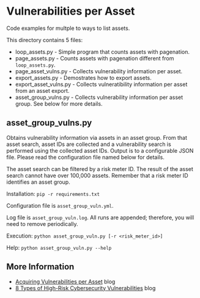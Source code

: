 # Vulnerabilities per Asset

Code examples for multple to ways to list assets.

This directory contains 5 files:

* loop_assets.py - Simple program that counts assets with pagenation.
* page_assets.py - Counts assets with pagenation different from `loop_assets.py`.
* page_asset_vulns.py - Collects vulnerability information per asset.
* export_assets.py - Demostrates how to export assets.
* export_asset_vulns.py - Collects vulneratibility information per asset from an asset export.
* asset_group_vulns.py - Collects vulnerability information per asset group.  See below for more details.

## asset_group_vulns.py

Obtains vulnerability information via assets in an asset group.  From that asset search, asset IDs are collected and a vulnerability search is performed using the collected asset IDs.  Output is to a configurable JSON file.  Please read the configuration file named below for details.

The asset search can be filtered by a risk meter ID.  The result of the asset search cannot have over 100,000 assets.  Remember that a risk meter ID identifies an asset group.

Installation: `pip -r requirements.txt`

Configuration file is `asset_group_vuln.yml`.

Log file is `asset_group_vuln.log`.  All runs are appended; therefore, you will need to remove periodically.

Execution:  `python asset_group_vuln.py [-r <risk_meter_id>]`

Help: `python asset_group_vuln.py --help`

## More Information
* [Acquiring Vulnerabilities per Asset](https://www.kennasecurity.com/blog/acquiring-vulnerabilities-per-asset-api/) blog
* [8 Types of High-Risk Cybersecurity Vulnerabilities](https://www.kennasecurity.com/blog/8-types-of-high-risk-cybersecurity-vulnerabilities/) blog
